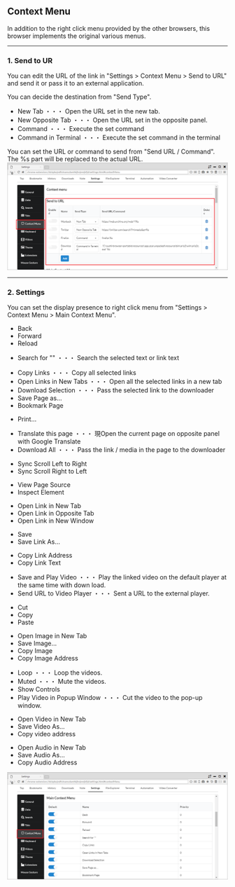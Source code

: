 ## Context Menu

In addition to the right click menu provided by the other browsers, this browser implements the original various menus.

*********

### 1. Send to UR

You can edit the URL of the link in "Settings > Context Menu > Send to URL" and send it or pass it to an external application.  

You can decide the destination from "Send Type".

- New Tab ・・・ Open the URL set in the new tab.
- New Opposite Tab ・・・ Open the URL set in the opposite panel.
- Command ・・・ Execute the set command
- Command in Terminal ・・・ Execute the set command in the terminal

You can set the URL or command to send from "Send URL / Command". The %s part will be replaced to the actual URL.
![context-menu-send-url](img/context-menu-send-url.png)

*********


### 2. Settings

You can set the display presence to right click menu from "Settings > Context Menu > Main Context Menu".

 - Back
 - Forward
 - Reload
  
<span/>

 - Search for "" ・・・ Search the selected text or link text
 
<span/>

 - Copy Links ・・・ Copy all selected links
 - Open Links in New Tabs ・・・ Open all the selected links in a new tab
 - Download Selection ・・・ Pass the selected link to the downloader
 - Save Page as…
 - Bookmark Page
 
<span/>

 - Print…
 
<span/>

 - Translate this page ・・・ 現Open the current page on opposite panel with Google Translate
 - Download All ・・・ Pass the link / media in the page to the downloader
  
<span/>

 - Sync Scroll Left to Right
 - Sync Scroll Right to Left

<span/>
 
 - View Page Source
 - Inspect Element
 
<span/>

 - Open Link in New Tab
 - Open Link in Opposite Tab 
 - Open Link in New Window
 
<span/>

 - Save
 - Save Link As…
 
<span/>

 - Copy Link Address
 - Copy Link Text
 
<span/>

 - Save and Play Video ・・・ Play the linked video on the default player at the same time with down load.
 - Send URL to Video Player ・・・ Sent a URL to the external player.

<span/>

 - Cut
 - Copy
 - Paste
 
<span/>

 - Open Image in New Tab
 - Save Image…
 - Copy Image
 - Copy Image Address
 
<span/>

 - Loop ・・・ Loop the videos.
 - Muted ・・・ Mute the videos.
 - Show Controls
 - Play Video in Popup Window ・・・ Cut the video to the pop-up window.
 
<span/>

 - Open Video in New Tab
 - Save Video As...
 - Copy video address
 
<span/>

 - Open Audio in New Tab
 - Save Audio As...
 - Copy Audio Address

![context-menu](img/context-menu.png)
 